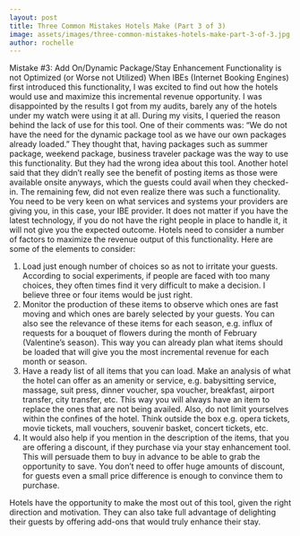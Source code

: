 ```yaml
---
layout: post
title: Three Common Mistakes Hotels Make (Part 3 of 3)
image: assets/images/three-common-mistakes-hotels-make-part-3-of-3.jpg
author: rochelle
---
```


Mistake #3: Add On/Dynamic Package/Stay Enhancement Functionality is not Optimized (or Worse not Utilized)
When IBEs (Internet Booking Engines) first introduced this functionality, I was excited to find out how the hotels would use and maximize this incremental revenue opportunity. I was disappointed by the results I got from my audits, barely any of the hotels under my watch were using it at all. During my visits, I queried the reason behind the lack of use for this tool. One of their comments was: “We do not have the need for the dynamic package tool as we have our own packages already loaded.” They thought that, having packages such as summer package, weekend package, business traveler package was the way to use this functionality. But they had the wrong idea about this tool. Another hotel said that they didn’t really see the benefit of posting items as those were available onsite anyways, which the guests could avail when they checked-in. The remaining few, did not even realize there was such a functionality.
You need to be very keen on what services and systems your providers are giving you, in this case, your IBE provider. It does not matter if you have the latest technology, if you do not have the right people in place to handle it, it will not give you the expected outcome.
Hotels need to consider a number of factors to maximize the revenue output of this functionality. Here are some of the elements to consider:

1. Load just enough number of choices so as not to irritate your guests. According to social experiments, if people are faced with too many choices, they often times find it very difficult to make a decision. I believe three or four items would be just right.
1. Monitor the production of these items to observe which ones are fast moving and which ones are barely selected by your guests. You can also see the relevance of these items for each season, e.g. influx of requests for a bouquet of flowers during the month of February (Valentine’s season). This way you can already plan what items should be loaded that will give you the most incremental revenue for each month or season.
1. Have a ready list of all items that you can load. Make an analysis of what the hotel can offer as an amenity or service, e.g. babysitting service, massage, suit press, dinner voucher, spa voucher, breakfast, airport transfer, city transfer, etc. This way you will always have an item to replace the ones that are not being availed. Also, do not limit yourselves within the confines of the hotel. Think outside the box e.g. opera tickets, movie tickets, mall vouchers, souvenir basket, concert tickets, etc.
1. It would also help if you mention in the description of the items, that you are offering a discount, if they purchase via your stay enhancement tool. This will persuade them to buy in advance to be able to grab the opportunity to save. You don’t need to offer huge amounts of discount, for guests even a small price difference is enough to convince them to purchase.

Hotels have the opportunity to make the most out of this tool, given the right direction and motivation. They can also take full advantage of delighting their guests by offering add-ons that would truly enhance their stay.